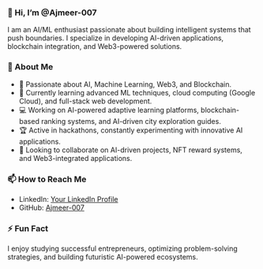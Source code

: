 ### 👋 Hi, I’m @Ajmeer-007  

I am an AI/ML enthusiast passionate about building intelligent systems that push boundaries. I specialize in developing AI-driven applications, blockchain integration, and Web3-powered solutions.  

### 🚀 About Me  
- 👀 Passionate about AI, Machine Learning, Web3, and Blockchain.  
- 🌱 Currently learning advanced ML techniques, cloud computing (Google Cloud), and full-stack web development.  
- 💻 Working on AI-powered adaptive learning platforms, blockchain-based ranking systems, and AI-driven city exploration guides.  
- 🏆 Active in hackathons, constantly experimenting with innovative AI applications.  
- 💞️ Looking to collaborate on AI-driven projects, NFT reward systems, and Web3-integrated applications.  

### 📫 How to Reach Me  
- LinkedIn: [Your LinkedIn Profile](#)  
- GitHub: [Ajmeer-007](https://github.com/Ajmeer-007)  

### ⚡ Fun Fact  
I enjoy studying successful entrepreneurs, optimizing problem-solving strategies, and building futuristic AI-powered ecosystems.  

